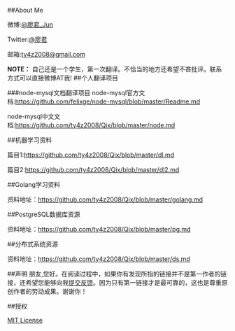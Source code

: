 

##About Me

微博:[@廖君_Jun](http://weibo.com/ty4z2008)

Twitter:[@廖君](https://twitter.com/ty4z2008)

邮箱:ty4z2008@gmail.com


**NOTE：** 自己还是一个学生，第一次翻译。不恰当的地方还希望不吝批评。联系方式可以直接微博AT我!
##个人翻译项目

###node-mysql文档翻译项目
node-mysql官方文档:https://github.com/felixge/node-mysql/blob/master/Readme.md

node-mysql中文文档:https://github.com/ty4z2008/Qix/blob/master/node.md

##机器学习资料

篇目1:https://github.com/ty4z2008/Qix/blob/master/dl.md

篇目2:https://github.com/ty4z2008/Qix/blob/master/dl2.md

##Golang学习资料

资料地址：https://github.com/ty4z2008/Qix/blob/master/golang.md


##PostgreSQL数据库资源

资料地址：https://github.com/ty4z2008/Qix/blob/master/pg.md

##分布式系统资源

资料地址：https://github.com/ty4z2008/Qix/blob/master/ds.md

##声明
朋友,您好。在阅读过程中，如果你有发现所指的链接并不是第一作者的链接，还希望您能够向我[提交反馈](https://github.com/ty4z2008/Qix/issues)。因为只有第一链接才是最可靠的，这也是尊重原创作者的劳动成果。谢谢你！

##授权

[MIT License](https://github.com/ty4z2008/Qix/blob/master/License.md)
